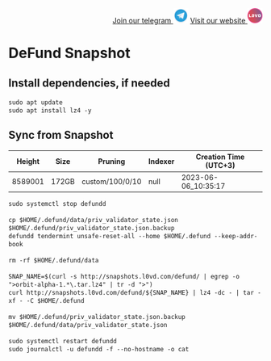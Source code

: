 <p style="font-size:14px" align="right">
<a href="https://t.me/L0vd_staking" target="_blank">Join our telegram <img src="https://raw.githubusercontent.com/L0vd/screenshots/main/Telegram_logo.png" width="30"/></a>
<a href="https://l0vd.com/" target="_blank">Visit our website <img src="https://raw.githubusercontent.com/L0vd/screenshots/main/L0vd.png" width="30"/></a>
</p>

# DeFund Snapshot

## Install dependencies, if needed
```
sudo apt update
sudo apt install lz4 -y
```

## Sync from Snapshot  
| Height  | Size | Pruning | Indexer | Creation Time (UTC+3) |
| --------- | --------- | --------- | --------- | --------- |
| 8589001  | 172GB  | custom/100/0/10 | null | 2023-06-06_10:35:17 |

```
sudo systemctl stop defundd

cp $HOME/.defund/data/priv_validator_state.json $HOME/.defund/priv_validator_state.json.backup
defundd tendermint unsafe-reset-all --home $HOME/.defund --keep-addr-book

rm -rf $HOME/.defund/data 

SNAP_NAME=$(curl -s http://snapshots.l0vd.com/defund/ | egrep -o ">orbit-alpha-1.*\.tar.lz4" | tr -d ">")
curl http://snapshots.l0vd.com/defund/${SNAP_NAME} | lz4 -dc - | tar -xf - -C $HOME/.defund

mv $HOME/.defund/priv_validator_state.json.backup $HOME/.defund/data/priv_validator_state.json

sudo systemctl restart defundd
sudo journalctl -u defundd -f --no-hostname -o cat
```
